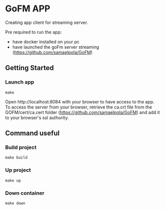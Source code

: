 # GoFM APP

Creating app client for streaming server.

Pre required to run the app:

- have docker installed on your pc
- have launched the goFm server streaming (https://github.com/samaelpola/GoFM)


## Getting Started

### Launch app

```
make
```

Open http://localhost:8084 with your browser to have access to the app. \
To access the server from your browser, retrieve the ca.crt file from the GOFM/cert/ca.cert folder (https://github.com/samaelpola/GoFM) and add it to your browser's ssl authority.


## Command useful

### Build project

```
make build
```

### Up project

```
make up
```

### Down container

```
make down
```
